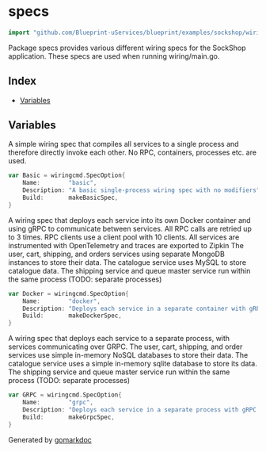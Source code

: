 <!-- Code generated by gomarkdoc. DO NOT EDIT -->

# specs

```go
import "github.com/Blueprint-uServices/blueprint/examples/sockshop/wiring/specs"
```

Package specs provides various different wiring specs for the SockShop application. These specs are used when running wiring/main.go.

## Index

- [Variables](<#variables>)


## Variables

<a name="Basic"></a>A simple wiring spec that compiles all services to a single process and therefore directly invoke each other. No RPC, containers, processes etc. are used.

```go
var Basic = wiringcmd.SpecOption{
    Name:        "basic",
    Description: "A basic single-process wiring spec with no modifiers",
    Build:       makeBasicSpec,
}
```

<a name="Docker"></a>A wiring spec that deploys each service into its own Docker container and using gRPC to communicate between services. All RPC calls are retried up to 3 times. RPC clients use a client pool with 10 clients. All services are instrumented with OpenTelemetry and traces are exported to Zipkin The user, cart, shipping, and orders services using separate MongoDB instances to store their data. The catalogue service uses MySQL to store catalogue data. The shipping service and queue master service run within the same process \(TODO: separate processes\)

```go
var Docker = wiringcmd.SpecOption{
    Name:        "docker",
    Description: "Deploys each service in a separate container with gRPC, and uses mongodb as NoSQL database backends.",
    Build:       makeDockerSpec,
}
```

<a name="GRPC"></a>A wiring spec that deploys each service to a separate process, with services communicating over GRPC. The user, cart, shipping, and order services use simple in\-memory NoSQL databases to store their data. The catalogue service uses a simple in\-memory sqlite database to store its data. The shipping service and queue master service run within the same process \(TODO: separate processes\)

```go
var GRPC = wiringcmd.SpecOption{
    Name:        "grpc",
    Description: "Deploys each service in a separate process with gRPC.",
    Build:       makeGrpcSpec,
}
```

Generated by [gomarkdoc](<https://github.com/princjef/gomarkdoc>)
